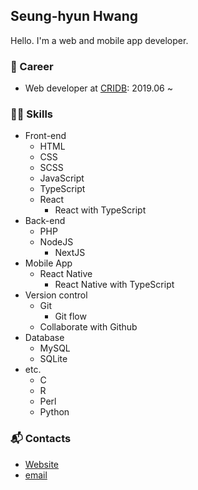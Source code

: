 ## Seung-hyun Hwang

Hello. I'm a web and mobile app developer. 

### 💼 Career

- Web developer at [CRIDB](https://spots.school): 2019.06 ~

### 👨‍💻 Skills
- Front-end
  - HTML
  - CSS
  - SCSS
  - JavaScript
  - TypeScript
  - React
    - React with TypeScript
- Back-end
  - PHP
  - NodeJS
    - NextJS
- Mobile App
  - React Native
    - React Native with TypeScript
- Version control
  - Git
    - Git flow
  - Collaborate with Github
- Database
  - MySQL
  - SQLite
- etc.
  - C
  - R
  - Perl
  - Python

### 📬 Contacts

- <a href="http://dev.hsh.kr" target="_blank">Website</a>
- <a href="mailto:dev@hsh.kr">email</a>
